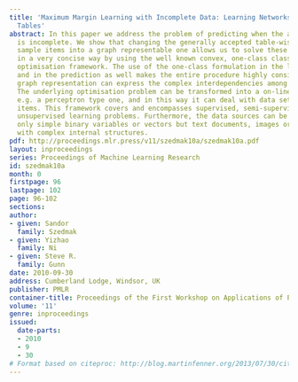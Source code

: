 ```yaml
---
title: 'Maximum Margin Learning with Incomplete Data: Learning Networks instead of
  Tables'
abstract: In this paper we address the problem of predicting when the available data
  is incomplete. We show that changing the generally accepted table-wise view of the
  sample items into a graph representable one allows us to solve these kind of problems
  in a very concise way by using the well known convex, one-class classification based,
  optimisation framework. The use of the one-class formulation in the learning phase
  and in the prediction as well makes the entire procedure highly consistent. The
  graph representation can express the complex interdependencies among the data sources.
  The underlying optimisation problem can be transformed into a on-line algorithm,
  e.g. a perceptron type one, and in this way it can deal with data sets of million
  items. This framework covers and encompasses supervised, semi-supervised and some
  unsupervised learning problems. Furthermore, the data sources can be chosen as not
  only simple binary variables or vectors but text documents, images or even graphs
  with complex internal structures.
pdf: http://proceedings.mlr.press/v11/szedmak10a/szedmak10a.pdf
layout: inproceedings
series: Proceedings of Machine Learning Research
id: szedmak10a
month: 0
firstpage: 96
lastpage: 102
page: 96-102
sections: 
author:
- given: Sandor
  family: Szedmak
- given: Yizhao
  family: Ni
- given: Steve R.
  family: Gunn
date: 2010-09-30
address: Cumberland Lodge, Windsor, UK
publisher: PMLR
container-title: Proceedings of the First Workshop on Applications of Pattern Analysis
volume: '11'
genre: inproceedings
issued:
  date-parts:
  - 2010
  - 9
  - 30
# Format based on citeproc: http://blog.martinfenner.org/2013/07/30/citeproc-yaml-for-bibliographies/
---
```

